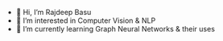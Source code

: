 - 👋 Hi, I’m Rajdeep Basu
- 👀 I’m interested in Computer Vision & NLP
- 🌱 I’m currently learning Graph Neural Networks & their uses
<!--- - 💞️ I’m looking to collaborate on ... --->
<!---- 📫 How to reach me ... --->

<!---
rajdeepbasu/rajdeepbasu is a ✨ special ✨ repository because its `README.md` (this file) appears on your GitHub profile.
You can click the Preview link to take a look at your changes.
--->
